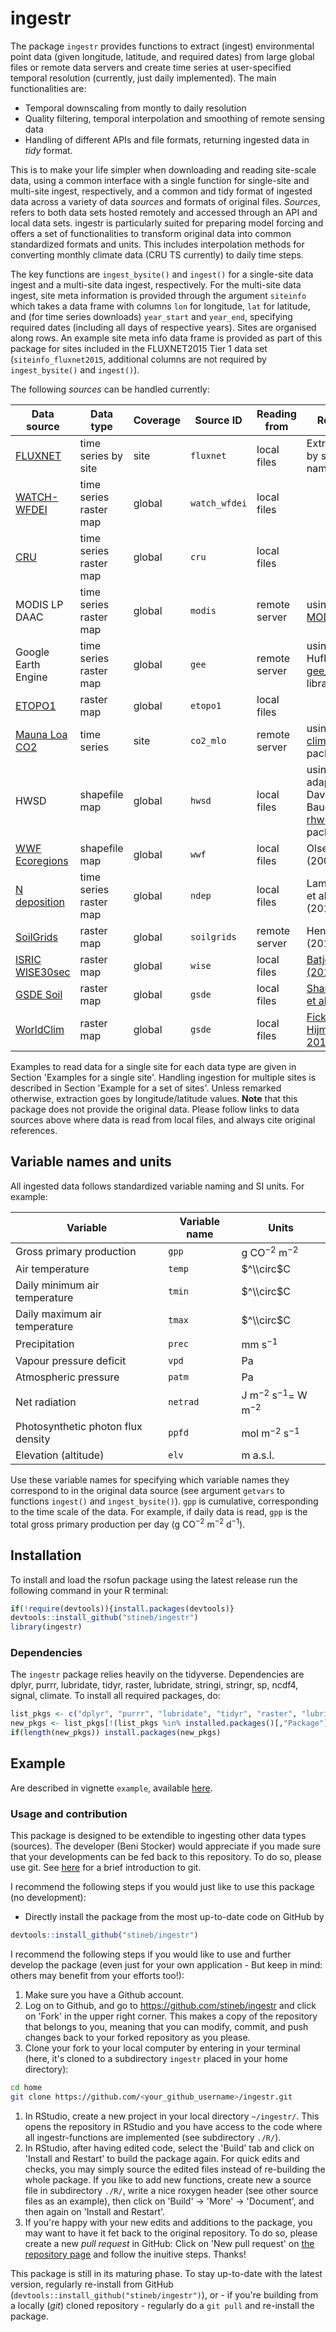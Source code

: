# ingestr

The package `ingestr` provides functions to extract (ingest) environmental point data (given longitude, latitude, and required dates) from large global files or remote data servers and create time series at user-specified temporal resolution (currently, just daily implemented). The main functionalities are:

-   Temporal downscaling from montly to daily resolution
-   Quality filtering, temporal interpolation and smoothing of remote sensing data
-   Handling of different APIs and file formats, returning ingested data in *tidy* format.

This is to make your life simpler when downloading and reading site-scale data, using a common interface with a single function for single-site and multi-site ingest, respectively, and a common and tidy format of ingested data across a variety of data *sources* and formats of original files. *Sources*, refers to both data sets hosted remotely and accessed through an API and local data sets. ingestr is particularly suited for preparing model forcing and offers a set of functionalities to transform original data into common standardized formats and units. This includes interpolation methods for converting monthly climate data (CRU TS currently) to daily time steps.

The key functions are `ingest_bysite()` and `ingest()` for a single-site data ingest and a multi-site data ingest, respectively. For the multi-site data ingest, site meta information is provided through the argument `siteinfo` which takes a data frame with columns `lon` for longitude, `lat` for latitude, and (for time series downloads) `year_start` and `year_end`, specifying required dates (including all days of respective years). Sites are organised along rows. An example site meta info data frame is provided as part of this package for sites included in the FLUXNET2015 Tier 1 data set (`siteinfo_fluxnet2015`, additional columns are not required by `ingest_bysite()` and `ingest()`).

The following *sources* can be handled currently:

| Data source                                                                                               | Data type              | Coverage | Source ID     | Reading from  | Remark                                                                                     |
|-----------------------------------------------------------------------------------------------------------|------------------------|----------|---------------|---------------|--------------------------------------------------------------------------------------------|
| [FLUXNET](https://fluxnet.fluxdata.org/data/fluxnet2015-dataset/)                                         | time series by site    | site     | `fluxnet`     | local files   | Extraction by site name                                                                    |
| [WATCH-WFDEI](http://www.eu-watch.org/data_availability)                                                  | time series raster map | global   | `watch_wfdei` | local files   |                                                                                            |
| [CRU](https://crudata.uea.ac.uk/cru/data/hrg/)                                                            | time series raster map | global   | `cru`         | local files   |                                                                                            |
| MODIS LP DAAC                                                                                             | time series raster map | global   | `modis`       | remote server | using [MODISTools](https://docs.ropensci.org/MODISTools/)                                  |
| Google Earth Engine                                                                                       | time series raster map | global   | `gee`         | remote server | using Koen Hufken's [gee_suset](https://khufkens.github.io/gee_subset/) library            |
| [ETOPO1](https://www.ngdc.noaa.gov/mgg/global/)                                                           | raster map             | global   | `etopo1`      | local files   |                                                                                            |
| [Mauna Loa CO2](https://www.esrl.noaa.gov/gmd/ccgg/trends/data.html)                                      | time series            | site     | `co2_mlo`     | remote server | using the [climate](https://github.com/bczernecki/climate) R package                       |
| HWSD                                                                                                      | shapefile map          | global   | `hwsd`        | local files   | using an adaption of David Le Bauer's [rhwsd](https://github.com/dlebauer/rhwsd) R package |
| [WWF Ecoregions](https://databasin.org/datasets/68635d7c77f1475f9b6c1d1dbe0a4c4c)                         | shapefile map          | global   | `wwf`         | local files   | Olsen et al. (2001)                                                                        |
| [N deposition](https://link.springer.com/article/10.1007%2Fs10584-011-0155-0)                             | time series raster map | global   | `ndep`        | local files   | Lamarque et al. (2011)                                                                     |
| [SoilGrids](https://www.isric.org/explore/soilgrids)                                                      | raster map             | global   | `soilgrids`   | remote server | Hengl et al. (2017)                                                                        |
| [ISRIC WISE30sec](https://data.isric.org/geonetwork/srv/api/records/dc7b283a-8f19-45e1-aaed-e9bd515119bc) | raster map             | global   | `wise`        | local files   | [Batjes (2016)](http://dx.doi.org/10.1016/j.geoderma.2016.01.034)                          |
| [GSDE Soil](http://globalchange.bnu.edu.cn/research/soilwd.jsp)                                           | raster map             | global   | `gsde`        | local files   | [Shangguan et al. 2014](https://doi.org/10.1002/2013MS000293)                              |
| [WorldClim](https://www.worldclim.org/data/worldclim21.html)                                              | raster map             | global   | `gsde`        | local files   | [Fick & Hijmans, 2017](https://doi.org/10.1002/joc.5086)                                   |

Examples to read data for a single site for each data type are given in Section 'Examples for a single site'. Handling ingestion for multiple sites is described in Section 'Example for a set of sites'. Unless remarked otherwise, extraction goes by longitude/latitude values. **Note** that this package does not provide the original data. Please follow links to data sources above where data is read from local files, and always cite original references.

## Variable names and units

All ingested data follows standardized variable naming and SI units. For example:

| Variable                           | Variable name | Units                           |
|------------------------------------|---------------|---------------------------------|
| Gross primary production           | `gpp`         | g CO$^{-2}$ m$^{-2}$            |
| Air temperature                    | `temp`        | $^\\circ$C                      |
| Daily minimum air temperature      | `tmin`        | $^\\circ$C                      |
| Daily maximum air temperature      | `tmax`        | $^\\circ$C                      |
| Precipitation                      | `prec`        | mm s$^{-1}$                     |
| Vapour pressure deficit            | `vpd`         | Pa                              |
| Atmospheric pressure               | `patm`        | Pa                              |
| Net radiation                      | `netrad`      | J m$^{-2}$ s$^{-1}=$ W m$^{-2}$ |
| Photosynthetic photon flux density | `ppfd`        | mol m$^{-2}$ s$^{-1}$           |
| Elevation (altitude)               | `elv`         | m a.s.l.                        |

Use these variable names for specifying which variable names they correspond to in the original data source (see argument `getvars` to functions `ingest()` and `ingest_bysite()`). `gpp` is cumulative, corresponding to the time scale of the data. For example, if daily data is read, `gpp` is the total gross primary production per day (g CO$^{-2}$ m$^{-2}$ d$^{-1}$).

## Installation

To install and load the rsofun package using the latest release run the following command in your R terminal:

``` r
if(!require(devtools)){install.packages(devtools)}
devtools::install_github("stineb/ingestr")
library(ingestr)
```

### Dependencies

The `ingestr` package relies heavily on the tidyverse. Dependencies are dplyr, purrr, lubridate, tidyr, raster, lubridate, stringi, stringr, sp, ncdf4, signal, climate. To install all required packages, do:

``` r
list_pkgs <- c("dplyr", "purrr", "lubridate", "tidyr", "raster", "lubridate", "stringi", "stringr", "sp", "ncdf4", "signal", "climate", "rgdal")
new_pkgs <- list_pkgs[!(list_pkgs %in% installed.packages()[,"Package"])]
if(length(new_pkgs)) install.packages(new_pkgs)
```

## Example

Are described in vignette `example`, available [here](https://rpubs.com/stineb/ingestr).

### Usage and contribution

This package is designed to be extendible to ingesting other data types (sources). The developer (Beni Stocker) would appreciate if you made sure that your developments can be fed back to this repository. To do so, please use git. See [here](http://rogerdudler.github.io/git-guide/) for a brief introduction to git.

I recommend the following steps if you would just like to use this package (no development):

-   Directly install the package from the most up-to-date code on GitHub by

``` r
devtools::install_github("stineb/ingestr")
```

I recommend the following steps if you would like to use and further develop the package (even just for your own application - But keep in mind: others may benefit from your efforts too!):

1.  Make sure you have a Github account.
2.  Log on to Github, and go to <https://github.com/stineb/ingestr> and click on 'Fork' in the upper right corner. This makes a copy of the repository that belongs to you, meaning that you can modify, commit, and push changes back to your forked repository as you please.
3.  Clone your fork to your local computer by entering in your terminal (here, it's cloned to a subdirectory `ingestr` placed in your home directory):

``` sh
cd home
git clone https://github.com/<your_github_username>/ingestr.git
```

1.  In RStudio, create a new project in your local directory `~/ingestr/`. This opens the repository in RStudio and you have access to the code where all ingestr-functions are implemented (see subdirectory `./R/`).
2.  In RStudio, after having edited code, select the 'Build' tab and click on 'Install and Restart' to build the package again. For quick edits and checks, you may simply source the edited files instead of re-building the whole package. If you like to add new functions, create new a source file in subdirectory `./R/`, write a nice roxygen header (see other source files as an example), then click on 'Build' -\> 'More' -\> 'Document', and then again on 'Install and Restart'.
3.  If you're happy with your new edits and additions to the package, you may want to have it fet back to the original repository. To do so, please create a new *pull request* in GitHub: Click on 'New pull request' on [the repository page](https://github.com/stineb/ingestr) and follow the inuitive steps. Thanks!

This package is still in its maturing phase. To stay up-to-date with the latest version, regularly re-install from GitHub (`devtools::install_github("stineb/ingestr")`), or - if you're building from a locally (*git*) cloned repository - regularly do a `git pull` and re-install the package.
